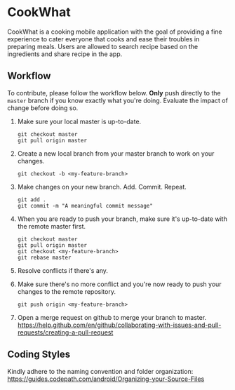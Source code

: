 # CookWhat
CookWhat is a cooking mobile application with the goal of providing a fine experience to cater everyone that cooks and ease their troubles in preparing meals. Users are allowed to search recipe based on the ingredients and share recipe in the app.

## Workflow
To contribute, please follow the workflow below. **Only** push directly to the `master` branch if you know exactly what you're doing. Evaluate the impact of change before doing so.

1. Make sure your local master is up-to-date.

    ```
    git checkout master
    git pull origin master
    ```
2. Create a new local branch from your master branch to work on your changes.
    ```
    git checkout -b <my-feature-branch>
    ```
3. Make changes on your new branch. Add. Commit. Repeat.
    ```
    git add .
    git commit -m "A meaningful commit message"
    ```
4. When you are ready to push your branch, make sure it's up-to-date with the remote master first.
    ```
    git checkout master
    git pull origin master
    git checkout <my-feature-branch>
    git rebase master
    ```
5. Resolve conflicts if there's any.

6. Make sure there's no more conflict and you're now ready to push your changes to the remote repository.
    ```
    git push origin <my-feature-branch>
    ```
7. Open a merge request on github to merge your branch to master.
    https://help.github.com/en/github/collaborating-with-issues-and-pull-requests/creating-a-pull-request


## Coding Styles
Kindly adhere to the naming convention and folder organization:
https://guides.codepath.com/android/Organizing-your-Source-Files